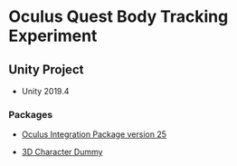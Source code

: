 
# Oculus Quest Body Tracking Experiment

## Unity Project

 - Unity 2019.4

### Packages

 - [Oculus Integration Package version 25](https://assetstore.unity.com/packages/tools/integration/oculus-integration-82022)

 - [3D Character Dummy](https://assetstore.unity.com/packages/3d/characters/humanoids/humans/3d-character-dummy-178395)
